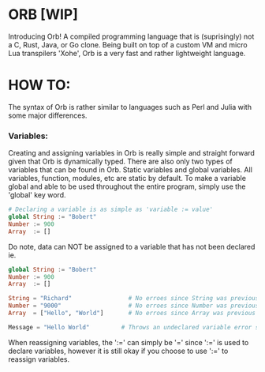 # ORB [WIP]
Introducing Orb! A compiled programming language that is (suprisingly) not a C, Rust, Java, or Go clone. Being built on top of a custom VM and micro Lua transpilers 'Xohe', Orb is a very fast and rather lightweight language.

# HOW TO:
The syntax of Orb is rather similar to languages such as Perl and Julia with some major differences.
### Variables:
Creating and assigning variables in Orb is really simple and straight forward given that Orb is dynamically typed. There are also only two types of variables that can be found in Orb. Static variables and global variables. All variables, function, modules, etc are static by default. To make a variable global and able to be used throughout the entire program, simply use the 'global' key word.
```julia
# Declaring a variable is as simple as 'variable := value'
global String := "Bobert"
Number := 900
Array  := []
```
Do note, data can NOT be assigned to a variable that has not been declared ie.
```julia
global String := "Bobert"
Number := 900
Array  := []

String = "Richard"                # No erroes since String was previous declared
Number = "9000"                   # No erroes since Number was previous declared
Array  = ["Hello", "World"]       # No erroes since Array was previous declared

Message = "Hello World"         # Throws an undeclared variable error since 'Message' was no declared and data is trying to get assigned to it
```
When reassigning variables, the ':=' can simply be '=' since ':=' is used to declare variables, however it is still okay if you choose to use ':=' to reassign variables.
